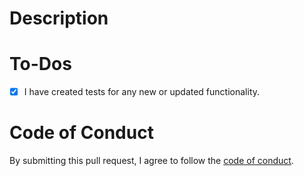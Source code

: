 # Description

<!-- Please describe the changes included in this PR here. -->

# To-Dos

<!-- Before submitting this PR, please lint and test your changes locally. -->
<!-- (Feel free to remove any items that do not apply to this PR.) -->

- [x] I have created tests for any new or updated functionality.

# Code of Conduct

By submitting this pull request, I agree to follow the [code of conduct](https://inventory.fix.security/code-of-conduct).
